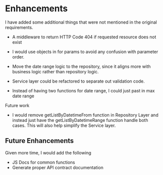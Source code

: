 # Enhancements

I have added some additional things that were not mentioned in the original requirements.

* A middleware to return HTTP Code 404 if requested resource does not exist 

* I would use objects in for params to avoid any confusion with parameter order.

* Move the date range logic to the repository, since it aligns more with business logic rather than repository logic.

* Service layer could be refactored to separate out validation code.

* Instead of having two functions for date range, I could just past in max date range


Future work
* I would remove getListByDatetimeFrom function in Repository Layer and instead just have the getListByDatetimeRange function handle both cases. This will also help simplify the Service layer.

## Future Enhancements

Given more time, I would add the following
* JS Docs for common functions
* Generate proper API contract documentation